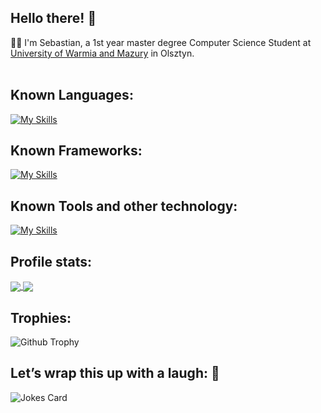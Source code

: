## Hello there! 👋

🧙‍♂️ I'm Sebastian, a 1st year master degree Computer Science Student at [University of Warmia and Mazury](https://uwm.edu.pl/) in Olsztyn. <br><br>

## Known Languages:

[![My Skills](https://skillicons.dev/icons?i=cs,java,py)](https://skillicons.dev)

## Known Frameworks:
[![My Skills](https://skillicons.dev/icons?i=angular,django)](https://skillicons.dev)

## Known Tools and other technology:
[![My Skills](https://skillicons.dev/icons?i=anaconda,css,git,github,godot,html,idea,latex,linux,maven,md,mysql,postgres,postman,powershell,pytorch,sqlite,unity,pycharm,vscode)](https://skillicons.dev)

## Profile stats:

<a href="https://github.com/anuraghazra/github-readme-stats">
  <img align="center" src="https://github-readme-stats.vercel.app/api?username=SebaKo23&show_icons=true&theme=tokyonight" />
</a>
<a href="https://github.com/anuraghazra/convoychat">
  <img align="center" src="https://github-readme-stats.vercel.app/api/top-langs/?username=SebaKo23&layout=compact&theme=tokyonight" />
</a>


## Trophies:
![Github Trophy](https://github-profile-trophy.vercel.app/?username=SebaKo23&theme=discord)


## Let’s wrap this up with a laugh: 🤣
![Jokes Card](https://readme-jokes.vercel.app/api)
